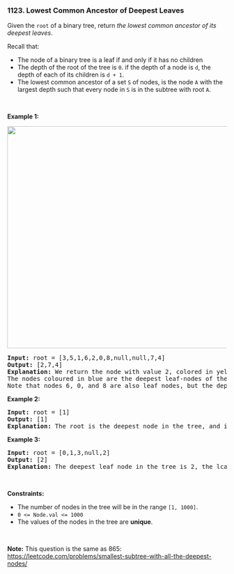 <h3 align="left"> 1123. Lowest Common Ancestor of Deepest Leaves</h3>
<div><p>Given the <code>root</code> of a binary tree, return <em>the lowest common ancestor of its deepest leaves</em>.</p>

<p>Recall that:</p>

<ul>
	<li>The node of a binary tree is a leaf if and only if it has no children</li>
	<li>The depth of the root of the tree is <code>0</code>. if the depth of a node is <code>d</code>, the depth of each of its children is <code>d + 1</code>.</li>
	<li>The lowest common ancestor of a set <code>S</code> of nodes, is the node <code>A</code> with the largest depth such that every node in <code>S</code> is in the subtree with root <code>A</code>.</li>
</ul>

<p>&nbsp;</p>
<p><strong>Example 1:</strong></p>
<img alt="" src="https://s3-lc-upload.s3.amazonaws.com/uploads/2018/07/01/sketch1.png" style="width: 600px; height: 510px;">
<pre><strong>Input:</strong> root = [3,5,1,6,2,0,8,null,null,7,4]
<strong>Output:</strong> [2,7,4]
<strong>Explanation:</strong> We return the node with value 2, colored in yellow in the diagram.
The nodes coloured in blue are the deepest leaf-nodes of the tree.
Note that nodes 6, 0, and 8 are also leaf nodes, but the depth of them is 2, but the depth of nodes 7 and 4 is 3.</pre>

<p><strong>Example 2:</strong></p>

<pre><strong>Input:</strong> root = [1]
<strong>Output:</strong> [1]
<strong>Explanation:</strong> The root is the deepest node in the tree, and it's the lca of itself.
</pre>

<p><strong>Example 3:</strong></p>

<pre><strong>Input:</strong> root = [0,1,3,null,2]
<strong>Output:</strong> [2]
<strong>Explanation:</strong> The deepest leaf node in the tree is 2, the lca of one node is itself.
</pre>

<p>&nbsp;</p>
<p><strong>Constraints:</strong></p>

<ul>
	<li>The number of nodes in the tree will be in the range <code>[1, 1000]</code>.</li>
	<li><code>0 &lt;= Node.val &lt;= 1000</code></li>
	<li>The values of the nodes in the tree are <strong>unique</strong>.</li>
</ul>

<p>&nbsp;</p>
<p><strong>Note:</strong> This question is the same as 865: <a href="https://leetcode.com/problems/smallest-subtree-with-all-the-deepest-nodes/" target="_blank">https://leetcode.com/problems/smallest-subtree-with-all-the-deepest-nodes/</a></p>
</div>